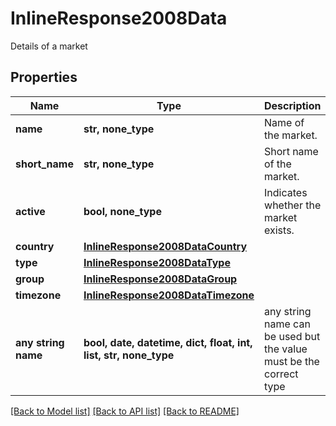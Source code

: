 # InlineResponse2008Data

Details of a market

## Properties
Name | Type | Description | Notes
------------ | ------------- | ------------- | -------------
**name** | **str, none_type** | Name of the market. | [optional] 
**short_name** | **str, none_type** | Short name of the market. | [optional] 
**active** | **bool, none_type** | Indicates whether the market exists. | [optional] 
**country** | [**InlineResponse2008DataCountry**](InlineResponse2008DataCountry.md) |  | [optional] 
**type** | [**InlineResponse2008DataType**](InlineResponse2008DataType.md) |  | [optional] 
**group** | [**InlineResponse2008DataGroup**](InlineResponse2008DataGroup.md) |  | [optional] 
**timezone** | [**InlineResponse2008DataTimezone**](InlineResponse2008DataTimezone.md) |  | [optional] 
**any string name** | **bool, date, datetime, dict, float, int, list, str, none_type** | any string name can be used but the value must be the correct type | [optional]

[[Back to Model list]](../README.md#documentation-for-models) [[Back to API list]](../README.md#documentation-for-api-endpoints) [[Back to README]](../README.md)



